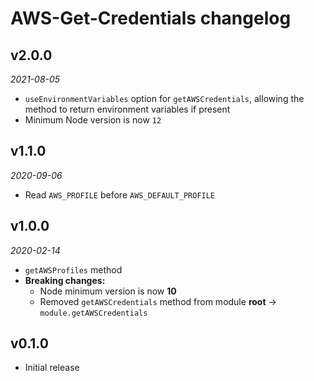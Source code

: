 # AWS-Get-Credentials changelog

## v2.0.0
_2021-08-05_

 * `useEnvironmentVariables` option for `getAWSCredentials`, allowing the method to return environment variables if present
 * Minimum Node version is now `12`

## v1.1.0
_2020-09-06_

 * Read `AWS_PROFILE` before `AWS_DEFAULT_PROFILE`

## v1.0.0
_2020-02-14_

 * `getAWSProfiles` method
 * **Breaking changes:**
   * Node minimum version is now **10**
   * Removed `getAWSCredentials` method from module **root** -> `module.getAWSCredentials`

## v0.1.0

 * Initial release
